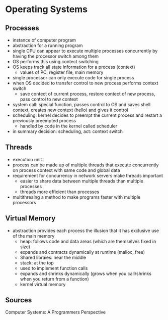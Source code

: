 # Operating Systems

## Processes

* instance of computer program
* abstraction for a running program
* single CPU can appear to execute multiple processes concurrently by having the processor switch among them
* OS performs this using contect switching
* OS keeps track all state information for a process (context)
  * values of PC, register file, main memory
* single processor can only execute code for single process
* when OS decided to transfer control to new process performs context switch
  * save contect of current process, restore contect of new process, pass control to new context
* system call: special function, passes control to OS and saves shell context, creates new context (hello) and gives it control
* scheduling: kernel decides to preempt the current process and restart a previously preempted process
  * handled by code in the kernel called scheduler
* in summary decision: scheduling, act: context switch

## Threads

* execution unit
* process can be made up of multiple threads that execute concurrently on process context with same code and global data
* requirement for concurrency in network servers make threads important
  * easier to share data between multiple threads than multiple processes
  * threads more efficient than processes
* multithreaing a method to make programs faster with multiple processors

## Virtual Memory

* abstraction provides each process the illusion that it has exclusive use of the main memory
  * heap: follows code and data areas (which are themselves fixed in size)
   * expands and contracts dynamically at runtime (malloc, free)
  * Shared libraies: near the middle
  * stack: at the top
   * used to implement function calls
   * expands and shrinks dynamically (grows when you call/shrinks when you return from a function)
  * kernel virtual memory

## Sources

Computer Systems: A Programmers Perspective
